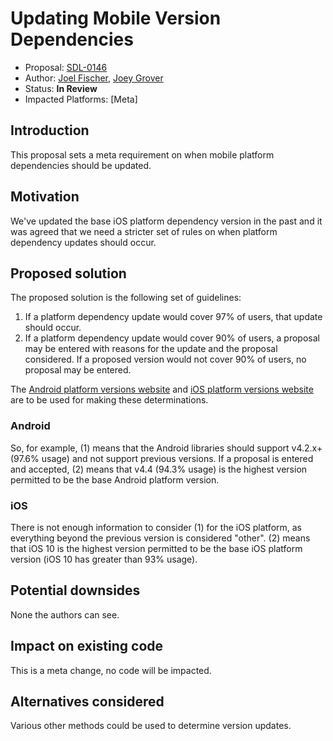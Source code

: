 # Updating Mobile Version Dependencies

* Proposal: [SDL-0146](0146-updating-mobile-version-dependencies.md)
* Author: [Joel Fischer](https://github.com/joeljfischer), [Joey Grover](https://github.com/joeygrover)
* Status: **In Review**
* Impacted Platforms: [Meta]

## Introduction

This proposal sets a meta requirement on when mobile platform dependencies should be updated.

## Motivation

We've updated the base iOS platform dependency version in the past and it was agreed that we need a stricter set of rules on when platform dependency updates should occur.

## Proposed solution

The proposed solution is the following set of guidelines:

1. If a platform dependency update would cover 97% of users, that update should occur.
2. If a platform dependency update would cover 90% of users, a proposal may be entered with reasons for the update and the proposal considered. If a proposed version would not cover 90% of users, no proposal may be entered.

The [Android platform versions website](https://developer.android.com/about/dashboards/index.html) and [iOS platform versions website](https://developer.apple.com/support/app-store/) are to be used for making these determinations.

### Android
So, for example, (1) means that the Android libraries should support v4.2.x+ (97.6% usage) and not support previous versions. If a proposal is entered and accepted, (2) means that v4.4 (94.3% usage) is the highest version permitted to be the base Android platform version.

### iOS
There is not enough information to consider (1) for the iOS platform, as everything beyond the previous version is considered "other". (2) means that iOS 10 is the highest version permitted to be the base iOS platform version (iOS 10 has greater than 93% usage).

## Potential downsides

None the authors can see.

## Impact on existing code

This is a meta change, no code will be impacted.

## Alternatives considered

Various other methods could be used to determine version updates.
